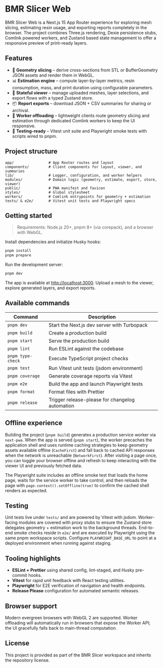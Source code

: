 # BMR Slicer Web

BMR Slicer Web is a Next.js 15 App Router experience for exploring mesh slicing, estimating resin
usage, and exporting reports completely in the browser. The project combines Three.js rendering,
Dexie persistence stubs, Comlink powered workers, and Zustand based state management to offer a
responsive preview of print-ready layers.

## Features

- 🔪 **Geometry slicing** – derive cross-sections from STL or BufferGeometry JSON assets and render
  them in WebGL.
- 📊 **Estimation engine** – compute layer-by-layer metrics, resin consumption, mass, and print
  duration using configurable parameters.
- 🧠 **Stateful viewer** – manage uploaded meshes, layer selections, and export flows with a typed
  Zustand store.
- 📦 **Report exports** – download JSON + CSV summaries for sharing or archival.
- 🧵 **Worker offloading** – lightweight clients route geometry slicing and estimation through
  dedicated Comlink workers to keep the UI responsive.
- 🧪 **Testing-ready** – Vitest unit suite and Playwright smoke tests with scripts wired to pnpm.

## Project structure

```
app/                # App Router routes and layout
components/         # Client components for layout, viewer, and summaries
lib/                # Logger, configuration, and worker helpers
modules/            # Domain logic (geometry, estimate, export, store, viewer)
public/             # PWA manifest and favicon
styles/             # Global stylesheet
workers/            # Comlink entrypoints for geometry + estimation
tests/ & e2e/       # Vitest unit tests and Playwright specs
```

## Getting started

> Requirements: Node.js 20+, pnpm 8+ (via corepack), and a browser with WebGL.

Install dependencies and initialize Husky hooks:

```bash
pnpm install
pnpm prepare
```

Run the development server:

```bash
pnpm dev
```

The app is available at [http://localhost:3000](http://localhost:3000). Upload a mesh to the
viewer, explore generated layers, and export reports.

## Available commands

| Command              | Description                                         |
| -------------------- | --------------------------------------------------- |
| `pnpm dev`           | Start the Next.js dev server with Turbopack         |
| `pnpm build`         | Create a production build                           |
| `pnpm start`         | Serve the production build                          |
| `pnpm lint`          | Run ESLint against the codebase                     |
| `pnpm type-check`    | Execute TypeScript project checks                   |
| `pnpm test`          | Run Vitest unit tests (jsdom environment)           |
| `pnpm coverage`      | Generate coverage reports via Vitest                |
| `pnpm e2e`           | Build the app and launch Playwright tests           |
| `pnpm format`        | Format files with Prettier                          |
| `pnpm release`       | Trigger release-please for changelog automation     |

## Offline experience

Building the project (`pnpm build`) generates a production service worker via `next-pwa`. When the
app is served (`pnpm start`), the worker precaches the application shell and uses runtime caching
strategies to keep geometry assets available offline (`CacheFirst`) and fall back to cached API
responses when the network is unreachable (`NetworkFirst`). After visiting a page once, you can
toggle your browser offline and refresh to keep interacting with the viewer UI and previously
fetched data.

The Playwright suite includes an offline smoke test that loads the home page, waits for the service
worker to take control, and then reloads the page with `page.context().setOffline(true)` to confirm
the cached shell renders as expected.

## Testing

Unit tests live under `tests/` and are powered by Vitest with jsdom. Worker-facing modules are
covered with proxy stubs to ensure the Zustand store delegates geometry + estimation work to the
background threads. End-to-end smoke checks reside in `e2e/` and are executed by Playwright using
the same pnpm workspace scripts. Configure `PLAYWRIGHT_BASE_URL` to point at a deployed environment
when running against staging.

## Tooling highlights

- **ESLint + Prettier** using shared config, lint-staged, and Husky pre-commit hooks.
- **Vitest** for rapid unit feedback with React testing utilities.
- **Playwright** for E2E verification of navigation and health endpoints.
- **Release Please** configuration for automated semantic releases.

## Browser support

Modern evergreen browsers with WebGL 2 are supported. Worker offloading will automatically run in
browsers that expose the Worker API; the UI gracefully falls back to main-thread computation.

## License

This project is provided as part of the BMR Slicer workspace and inherits the repository license.
